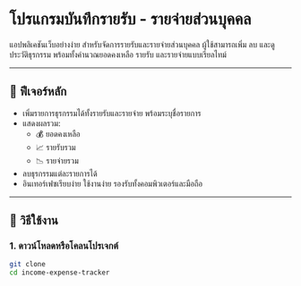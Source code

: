 # โปรแกรมบันทึกรายรับ - รายจ่ายส่วนบุคคล

แอปพลิเคชันเว็บอย่างง่าย สำหรับจัดการรายรับและรายจ่ายส่วนบุคคล ผู้ใช้สามารถเพิ่ม ลบ และดูประวัติธุรกรรม พร้อมทั้งคำนวณยอดคงเหลือ รายรับ และรายจ่ายแบบเรียลไทม์

---

## 🌟 ฟีเจอร์หลัก

- เพิ่มรายการธุรกรรมได้ทั้งรายรับและรายจ่าย พร้อมระบุชื่อรายการ
- แสดงผลรวม:
  - 💰 ยอดคงเหลือ
  - 📈 รายรับรวม
  - 📉 รายจ่ายรวม
- ลบธุรกรรมแต่ละรายการได้
- อินเทอร์เฟซเรียบง่าย ใช้งานง่าย รองรับทั้งคอมพิวเตอร์และมือถือ

---


## 🚀 วิธีใช้งาน

### 1. ดาวน์โหลดหรือโคลนโปรเจกต์

```bash
git clone 
cd income-expense-tracker


